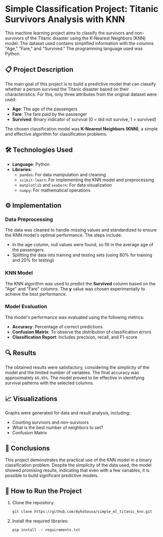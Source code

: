# Simple Classification Project: Titanic Survivors Analysis with KNN

This machine learning project aims to classify the survivors and non-survivors of the Titanic disaster using the K-Nearest Neighbors (KNN) model. The dataset used contains simplified information with the columns "Age," "Fare," and "Survived." The programming language used was Python.

## 📋 Project Description

The main goal of this project is to build a predictive model that can classify whether a person survived the Titanic disaster based on their characteristics. For this, only three attributes from the original dataset were used:
- **Age**: The age of the passengers
- **Fare**: The fare paid by the passenger
- **Survived**: Binary indicator of survival (0 = did not survive, 1 = survived)

The chosen classification model was **K-Nearest Neighbors (KNN)**, a simple and effective algorithm for classification problems.

## 🛠️ Technologies Used

- **Language**: Python
- **Libraries**:
  - `pandas`: For data manipulation and cleaning
  - `scikit-learn`: For implementing the KNN model and preprocessing
  - `matplotlib` and `seaborn`: For data visualization
  - `numpy`: For mathematical operations

## ⚙️ Implementation

### Data Preprocessing

The data was cleaned to handle missing values and standardized to ensure the KNN model's optimal performance. The steps include:
- In the age column, null values ​​were found, so fill in the average age of the passengers.
- Splitting the data into training and testing sets (using 80% for training and 20% for testing)

### KNN Model

The KNN algorithm was used to predict the **Survived** column based on the "Age" and "Fare" columns. The **y** value was chosen experimentally to achieve the best performance.

### Model Evaluation

The model's performance was evaluated using the following metrics:
- **Accuracy**: Percentage of correct predictions
- **Confusion Matrix**: To observe the distribution of classification errors
- **Classification Report**: Includes precision, recall, and F1-score

## 🔍 Results

The obtained results were satisfactory, considering the simplicity of the model and the limited number of variables. The final accuracy was approximately `69,95%`. The model proved to be effective in identifying survival patterns with the selected columns.

## 📈 Visualizations

Graphs were generated for data and result analysis, including:
- Counting survivors and non-survivors
- What is the best number of neighbors to set?
- Confusion Matrix

## 📝 Conclusions

This project demonstrates the practical use of the KNN model in a binary classification problem. Despite the simplicity of the data used, the model showed promising results, indicating that even with a few variables, it is possible to build significant predictive models.

## 🚀 How to Run the Project

1. Clone the repository:
   ```bash
   git clone https://github.com/AykoSousa/simple_ml_titanic_knn.git
   ```

2. Install the required libraries:
    ```bash
    pip install -r requirements.txt
    ```
